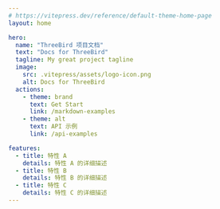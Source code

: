 ```yaml
---
# https://vitepress.dev/reference/default-theme-home-page
layout: home

hero:
  name: "ThreeBird 项目文档"
  text: "Docs for ThreeBird"
  tagline: My great project tagline
  image:
    src: .vitepress/assets/logo-icon.png
    alt: Docs for ThreeBird
  actions:
    - theme: brand
      text: Get Start
      link: /markdown-examples
    - theme: alt
      text: API 示例
      link: /api-examples

features:
  - title: 特性 A
    details: 特性 A 的详细描述
  - title: 特性 B
    details: 特性 B 的详细描述
  - title: 特性 C
    details: 特性 C 的详细描述
---
```


<script setup lang="ts">
import { onMounted } from 'vue';
import { fetchVersion } from './.vitepress/utils/fetchVersion';

onMounted(() => {
  fetchVersion()
})
</script>